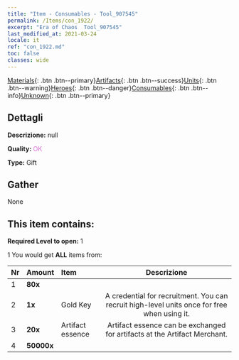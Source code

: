 ```yaml
---
title: "Item - Consumables - Tool_907545"
permalink: /Items/con_1922/
excerpt: "Era of Chaos  Tool_907545"
last_modified_at: 2021-03-24
locale: it
ref: "con_1922.md"
toc: false
classes: wide
---
```

 [Materials](/it/Items/){: .btn .btn--primary}[Artifacts](/it/Items/Artifacts/){: .btn .btn--success}[Units](/it/Items/Units/){: .btn .btn--warning}[Heroes](/it/Items/Heroes/){: .btn .btn--danger}[Consumables](/it/Items/Consumables/){: .btn .btn--info}[Unknown](/it/Items/Unknown/){: .btn .btn--primary}

## Dettagli
 **Descrizione:** null

 **Quality:** <span style="color: #DA70D6">OK</span>

 **Type:** Gift

## Gather

  None

## This item contains:

 **Required Level to open:** 1

 1 You would get **ALL** items  from:

  | Nr | Amount |     Item    | Descrizione |
  |:---|:-------|:------------|:-----------:|
  | 1 |  **80x** | <i class="fas fa-gem"/> |  | 
  | 2 |  **1x** | Gold Key | A credential for recruitment. You can recruit high-level units once for free when using it.  | 
  | 3 |  **20x** | Artifact essence | Artifact essence can be exchanged for artifacts at the Artifact Merchant.  | 
  | 4 |  **50000x** | <i class="fas fa-coins"/> |  | 
